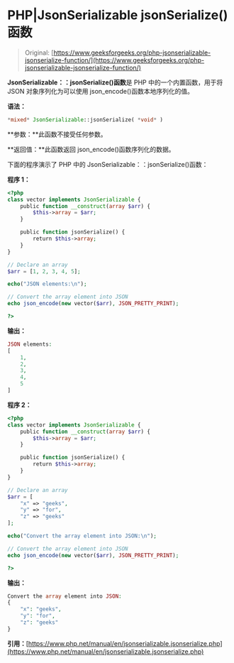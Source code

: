 # PHP|JsonSerializable jsonSerialize()函数

> Original: [https://www.geeksforgeeks.org/php-jsonserializable-jsonserialize-function/](https://www.geeksforgeeks.org/php-jsonserializable-jsonserialize-function/)

**JsonSerializable：：jsonSerialize()函数**是 PHP 中的一个内置函数，用于将 JSON 对象序列化为可以使用 json_encode()函数本地序列化的值。

**语法：**

```php
*mixed* JsonSerializable::jsonSerialize( *void* )
```

**参数：**此函数不接受任何参数。

**返回值：**此函数返回 json_encode()函数序列化的数据。

下面的程序演示了 PHP 中的 JsonSerializable：：jsonSerialize()函数：

**程序 1：**

```php
<?php 
class vector implements JsonSerializable { 
    public function __construct(array $arr) { 
        $this->array = $arr; 
    } 

    public function jsonSerialize() { 
        return $this->array; 
    } 
} 

// Declare an array 
$arr = [1, 2, 3, 4, 5]; 

echo("JSON elements:\n"); 

// Convert the array element into JSON
echo json_encode(new vector($arr), JSON_PRETTY_PRINT); 

?> 
```

**输出：**

```php
JSON elements:
[
    1,
    2,
    3,
    4,
    5
]

```

**程序 2：**

```php
<?php 
class vector implements JsonSerializable { 
    public function __construct(array $arr) { 
        $this->array = $arr; 
    } 

    public function jsonSerialize() { 
        return $this->array; 
    } 
} 

// Declare an array 
$arr = [
    "x" => "geeks", 
    "y" => "for",
    "z" => "geeks"
]; 

echo("Convert the array element into JSON:\n"); 

// Convert the array element into JSON
echo json_encode(new vector($arr), JSON_PRETTY_PRINT); 

?> 
```

**输出：**

```php
Convert the array element into JSON:
{
    "x": "geeks",
    "y": "for",
    "z": "geeks"
}

```

**引用：**[https://www.php.net/manual/en/jsonserializable.jsonserialize.php](https://www.php.net/manual/en/jsonserializable.jsonserialize.php)